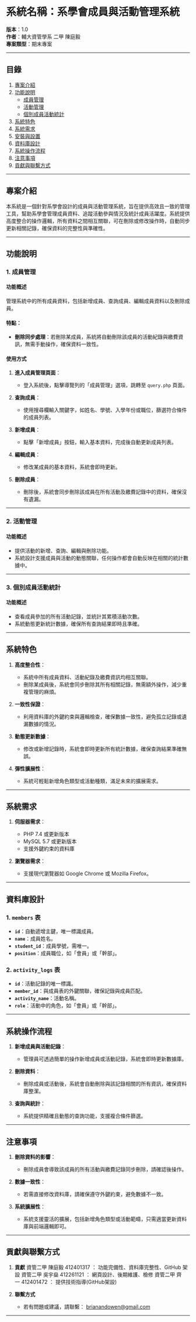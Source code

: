 # 系統名稱：系學會成員與活動管理系統  
**版本**：1.0  
**作者**：輔大資管學系 二甲 陳庭毅  
**專案類型**：期末專案  

---

## 目錄  
1. [專案介紹](#專案介紹)  
2. [功能說明](#功能說明)  
    - [成員管理](#1-成員管理)  
    - [活動管理](#2-活動管理)  
    - [個別成員活動統計](#3-個別成員活動統計)  
3. [系統特色](#系統特色)  
4. [系統需求](#系統需求)  
5. [安裝與設置](#安裝與設置)  
6. [資料庫設計](#資料庫設計)  
7. [系統操作流程](#系統操作流程)  
8. [注意事項](#注意事項)  
9. [貢獻與聯繫方式](#貢獻與聯繫方式)  

---

## 專案介紹  

本系統是一個針對系學會設計的成員與活動管理系統，旨在提供高效且一致的管理工具，幫助系學會管理成員資料、追蹤活動參與情況及統計成員活躍度。系統提供高度整合的操作邏輯，所有資料之間相互關聯，可在刪除或修改操作時，自動同步更新相關記錄，確保資料的完整性與準確性。

---

## 功能說明  

### 1. 成員管理  

#### 功能概述  
管理系統中的所有成員資料，包括新增成員、查詢成員、編輯成員資料以及刪除成員。  

#### 特點：  
- **刪除同步處理**：若刪除某成員，系統將自動刪除該成員的活動紀錄與繳費資訊，無需手動操作，確保資料一致性。  

#### 使用方式  
1. **進入成員管理頁面**：  
   - 登入系統後，點擊導覽列的「成員管理」選項，跳轉至 `query.php` 頁面。

2. **查詢成員**：  
   - 使用搜尋欄輸入關鍵字，如姓名、學號、入學年份或職位，篩選符合條件的成員列表。

3. **新增成員**：  
   - 點擊「新增成員」按鈕，輸入基本資料，完成後自動更新成員列表。

4. **編輯成員**：  
   - 修改某成員的基本資料，系統會即時更新。

5. **刪除成員**：  
   - 刪除後，系統會同步刪除該成員在所有活動及繳費記錄中的資料，確保沒有遺漏。

---

### 2. 活動管理  

#### 功能概述  
- 提供活動的新增、查詢、編輯與刪除功能。  
- 系統設計支援成員與活動的動態關聯，任何操作都會自動反映在相關的統計數據中。  

---

### 3. 個別成員活動統計  

#### 功能概述  
- 查看成員參加的所有活動記錄，並統計其累積活動次數。  
- 系統動態更新統計數據，確保所有查詢結果即時且準確。

---

## 系統特色  

1. **高度整合性**：  
   - 系統中所有成員資料、活動紀錄及繳費資訊均相互關聯。  
   - 刪除某成員後，系統會同步刪除其所有相關記錄，無需額外操作，減少重複管理的麻煩。  

2. **一致性保證**：  
   - 利用資料庫的外鍵約束與邏輯檢查，確保數據一致性，避免孤立記錄或遺漏數據的情況。  

3. **動態更新數據**：  
   - 修改或新增記錄時，系統會即時更新所有統計數據，確保查詢結果準確無誤。

4. **彈性擴展性**：  
   - 系統可輕鬆新增角色類型或活動種類，滿足未來的擴展需求。

---

## 系統需求  

1. **伺服器需求**：  
   - PHP 7.4 或更新版本  
   - MySQL 5.7 或更新版本  
   - 支援外鍵約束的資料庫  

2. **瀏覽器需求**：  
   - 支援現代瀏覽器如 Google Chrome 或 Mozilla Firefox。  

---

## 資料庫設計  

### 1. `members` 表  

- **`id`**：自動遞增主鍵，唯一標識成員。  
- **`name`**：成員姓名。  
- **`student_id`**：成員學號，需唯一。  
- **`position`**：成員職位，如「會員」或「幹部」。  

### 2. `activity_logs` 表  

- **`id`**：活動記錄的唯一標識。  
- **`member_id`**：與成員表的外鍵關聯，確保記錄與成員匹配。  
- **`activity_name`**：活動名稱。  
- **`role`**：活動中的角色，如「會員」或「幹部」。  

---

## 系統操作流程  

1. **新增成員與活動記錄**：  
   - 管理員可透過簡單的操作新增成員或活動記錄，系統會即時更新數據庫。  

2. **刪除資料**：  
   - 刪除成員或活動後，系統會自動刪除與該記錄相關的所有資訊，確保資料庫整潔。  

3. **查詢與統計**：  
   - 系統提供精確且動態的查詢功能，支援複合條件篩選。

---

## 注意事項  

1. **刪除資料的影響**：  
   - 刪除成員會導致該成員的所有活動與繳費記錄同步刪除，請確認後操作。  

2. **數據一致性**：  
   - 若需直接修改資料庫，請確保遵守外鍵約束，避免數據不一致。  

3. **系統擴展性**：  
   - 系統支援靈活的擴展，包括新增角色類型或活動範疇，只需適當更新資料庫與前端邏輯即可。  

---

## 貢獻與聯繫方式
1. **貢獻**
   資管二甲 陳庭毅 412401317 ： 功能完備性、資料庫完整性、GitHub 架設
   資管二甲 吳宇燊 412261121 ： 網頁設計、後期維護、檢修
   資管二甲 齊　一 412401472 ： 提供技術指導(GitHub架設)

2. **聯繫方式**
   - 若有問題或建議，請聯繫： brianandowen@gmail.com

---
